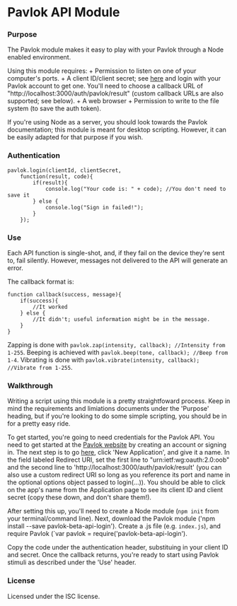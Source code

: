 # Pavlok API Module

### Purpose
The Pavlok module makes it easy to play with your Pavlok through a Node
enabled environment. 

Using this module requires:
    + Permission to listen on one of your computer's ports.
    + A client ID/client secret; see [here](http://pavlok-stage.herokuapp.com/oauth/applications) and login with your Pavlok account to get one. You'll need to choose a callback URL of "http://localhost:3000/auth/pavlok/result" (custom callback URLs are also supported; see below).
    + A web browser
    + Permission to write to the file system (to save the auth token).

If you're using Node as a server, you should look towards the Pavlok 
documentation; this module is meant for desktop scripting. However,
it can be easily adapted for that purpose if you wish.

### Authentication
```
pavlok.login(clientId, clientSecret,
    function(result, code){
        if(result){
            console.log("Your code is: " + code); //You don't need to save it
        } else {
            console.log("Sign in failed!");
        }
    });
```

### Use
Each API function is single-shot, and, if they fail on the device they're
sent to, fail silently. However, messages not delivered to the API will
generate an error.

The callback format is:

```
function callback(success, message){
    if(success){
        //It worked
    } else {
        //It didn't; useful information might be in the message.
    }
}
```
Zapping is done with `pavlok.zap(intensity, callback); //Intensity from 1-255`. 
Beeping is achieved with `pavlok.beep(tone, callback); //Beep from 1-4`.
Vibrating is done with `pavlok.vibrate(intensity, callback); //Vibrate from 1-255`.

### Walkthrough
Writing a script using this module is a pretty straightfoward process. Keep in 
mind the requirements and limiations documents under the 'Purpose' heading, but
if you're looking to do some simple scripting, you should be in for a pretty 
easy ride.

To get started, you're going to need credentials for the Pavlok API. You need to get started at the [Pavlok website](http://pavlok-stage.herokuapp.com) by creating an account or signing in. The next step is to go [here](http://pavlok-stage.herokuapp.com/oauth/applications), click 'New Application', and give it a name. In the field labeled Redirect URI, set the first line to "urn:ietf:wg:oauth:2.0:oob" and the second line to 'http://localhost:3000/auth/pavlok/result' (you can also use a custom redirect URI so long as you reference its port and name in the optional options object passed to login(...)). You should be able to click on the app's name from the Application page to see its client ID and client secret (copy these down, and don't share them!).

After setting this up, you'll need to create a Node module
(`npm init` from your terminal/command line). Next, download the
Pavlok module ('npm install --save pavlok-beta-api-login'). Create a .js 
file (e.g. `index.js`), and require Pavlok (`var pavlok = require('pavlok-beta-api-login').

Copy the code under the authentication header, substituing in your client ID 
and secret. Once the callback returns, you're ready to start using 
Pavlok stimuli as described under the 'Use' header.

### License
Licensed under the ISC license. 
